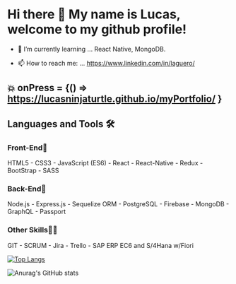 # Hi there 👋 My name is Lucas, welcome to my github profile!


- 🌱 I’m currently learning ... React Native, MongoDB.

- 📫 How to reach me: ... https://www.linkedin.com/in/laguero/

## :boom: onPress = {() => https://lucasninjaturtle.github.io/myPortfolio/ }

## Languages and Tools 🛠️

### Front-End🌟
HTML5 - CSS3 - JavaScript (ES6) - React - React-Native - Redux - BootStrap - SASS

### Back-End🔩
Node.js - Express.js - Sequelize ORM - PostgreSQL - Firebase - MongoDB - GraphQL - Passport

### Other Skills💪🏼
GIT - SCRUM - Jira - Trello - SAP ERP EC6 and S/4Hana w/Fiori


[![Top Langs](https://github-readme-stats.vercel.app/api/top-langs/?username=lucasninjaturtle&layout=default&theme=radical&count_private=true&border_radius=30)](https://github.com/lucasninjaturtle/github-readme-stats)

![Anurag's GitHub stats](https://github-readme-stats.vercel.app/api?username=lucasninjaturtle&show_icons=true&theme=radical&count_private=true&border_radius=30)
